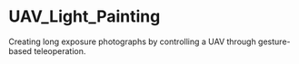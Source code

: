 # UAV_Light_Painting
Creating long exposure photographs by controlling a UAV through gesture-based teleoperation.
